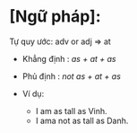# [Ngữ pháp]:
Tự quy ước: adv or adj => at
* Khẳng định  : *as + at + as*
* Phủ định    : *not as + at + as*

* Ví dụ:
  - I am as tall as Vinh.
  - I ama not as tall as Danh.